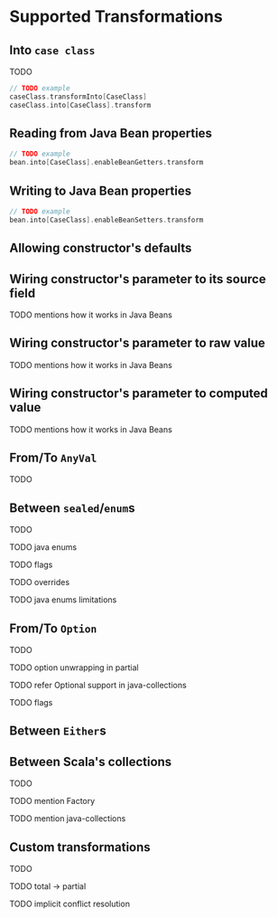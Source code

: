 # Supported Transformations

## Into `case class`

TODO

```scala
// TODO example
caseClass.transformInto[CaseClass]
caseClass.into[CaseClass].transform
```

## Reading from Java Bean properties

```scala
// TODO example
bean.into[CaseClass].enableBeanGetters.transform
```

## Writing to Java Bean properties

```scala
// TODO example
bean.into[CaseClass].enableBeanSetters.transform
```

## Allowing constructor's defaults

## Wiring constructor's parameter to its source field

TODO mentions how it works in Java Beans

## Wiring constructor's parameter to raw value 

TODO mentions how it works in Java Beans

## Wiring constructor's parameter to computed value

TODO mentions how it works in Java Beans

## From/To `AnyVal`

TODO

## Between `sealed`/`enum`s

TODO

TODO java enums

TODO flags

TODO overrides

TODO java enums limitations

## From/To `Option`

TODO

TODO option unwrapping in partial

TODO refer Optional support in java-collections

TODO flags

## Between `Either`s

## Between Scala's collections

TODO

TODO mention Factory

TODO mention java-collections

## Custom transformations

TODO

TODO total -> partial

TODO implicit conflict resolution
